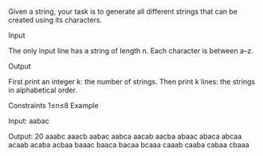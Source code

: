 Given a string, your task is to generate all different strings that can be created using its characters.

Input

The only input line has a string of length n. Each character is between a–z.

Output

First print an integer k: the number of strings. Then print k lines: the strings in alphabetical order.

Constraints
1≤n≤8
Example

Input:
aabac

Output:
20
aaabc
aaacb
aabac
aabca
aacab
aacba
abaac
abaca
abcaa
acaab
acaba
acbaa
baaac
baaca
bacaa
bcaaa
caaab
caaba
cabaa
cbaaa